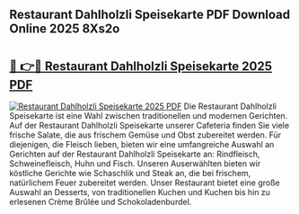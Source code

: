 ## Restaurant Dahlholzli Speisekarte PDF Download Online 2025 8Xs2o

# <h2><a href="http://gcazif.nevu.top/?p=Restaurant+Dahlholzli+Speisekarte">🔗 👉🔴 Restaurant Dahlholzli Speisekarte 2025 PDF</a></h2>

[![Restaurant Dahlholzli Speisekarte 2025 PDF](https://i.imgur.com/dBaPXMq.png)](http://gcazif.nevu.top/?p=Restaurant+Dahlholzli+Speisekarte)
Die Restaurant Dahlholzli Speisekarte ist eine Wahl zwischen traditionellen und modernen Gerichten. Auf der Restaurant Dahlholzli Speisekarte unserer Cafeteria finden Sie viele frische Salate, die aus frischem Gemüse und Obst zubereitet werden. Für diejenigen, die Fleisch lieben, bieten wir eine umfangreiche Auswahl an Gerichten auf der Restaurant Dahlholzli Speisekarte an: Rindfleisch, Schweinefleisch, Huhn und Fisch. Unseren Auserwählten bieten wir köstliche Gerichte wie Schaschlik und Steak an, die bei frischem, natürlichem Feuer zubereitet werden. Unser Restaurant bietet eine große Auswahl an Desserts, von traditionellen Kuchen und Kuchen bis hin zu erlesenen Crème Brûlée und Schokoladenburdel.
